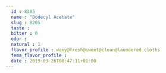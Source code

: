 ```yaml
---
  id : 8205
  name : "Dodecyl Acetate"
  slug : 8205
  taste : 
  bitter : 0
  odor : 
  natural : 1
  flavor_profile : waxy@fresh@sweet@clean@laundered cloths
  fema_flavor_profile : 
  date : 2019-03-26T08:47:11+01:00
---
```



